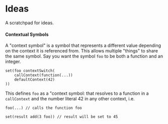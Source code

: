 # Ideas

A scratchpad for ideas.

#### Contextual Symbols

A "context symbol" is a symbol that represents a different value depending on the context it is referenced from.  This allows multiple "things" to share the same symbol.  Say you want the symbol `foo` to be both a function and an integer.
```
set(foo contextSwitch(
    callContext(function(...))
    defaultContext(42)
))
```
This defines `foo` as a "context symbol: that resolves to a function in a `callContext` and the number literal 42 in any other context, i.e.
```
foo(...) // calls the function foo

set(result add(3 foo)) // result will be set to 45
```
